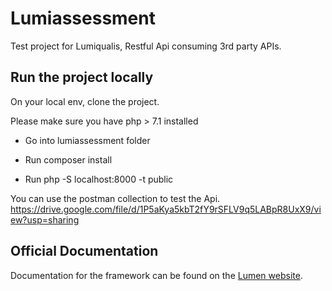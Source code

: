 # Lumiassessment

Test project for Lumiqualis, Restful Api consuming 3rd party APIs.

## Run the project locally

On your local env, clone the project.

Please make sure you have php > 7.1 installed
* Go into lumiassessment folder

* Run composer install

* Run php -S localhost:8000 -t public

You can use the postman collection to test the Api.
https://drive.google.com/file/d/1P5aKya5kbT2fY9rSFLV9q5LABpR8UxX9/view?usp=sharing


## Official Documentation

Documentation for the framework can be found on the [Lumen website](https://lumen.laravel.com/docs).
